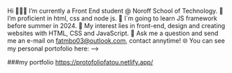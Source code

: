 
Hi
👨🏽‍💻 I’m currently a Front End student @ Noroff School of Technology.
🌱 I’m proficient in html, css and node js.
🔭 I´m going to learn JS framework before summer in 2024.
🤔 My interest lies in front-end, design and creating websites with HTML, CSS and JavaScript.
💬 Ask me a question and send me an e-mail on fatmbo03@outlook.com,  contact annytime!
🌐 You can see my personal portofolio here:
-->


###my portfolio
https://protofoliofatou.netlify.app/

##
